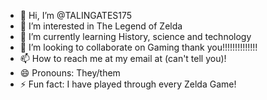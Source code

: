 - 👋 Hi, I’m @TALINGATES175
- 👀 I’m interested in The Legend of Zelda
- 🌱 I’m currently learning History, science and technology
- 💞️ I’m looking to collaborate on Gaming thank you!!!!!!!!!!!!!!
- 📫 How to reach me at my email at (can't tell you)!
- 😄 Pronouns: They/them
- ⚡ Fun fact: I have played through every Zelda Game!

<!---
TALINGATES175/TALINGATES175 is a ✨ special ✨ repository because its `README.md` (this file) appears on your GitHub profile.
You can click the Preview link to take a look at your changes.
--->
